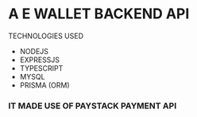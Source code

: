 # A E WALLET BACKEND API

TECHNOLOGIES USED
- NODEJS
- EXPRESSJS
- TYPESCRIPT
- MYSQL
- PRISMA (ORM)

### IT MADE USE OF PAYSTACK PAYMENT API